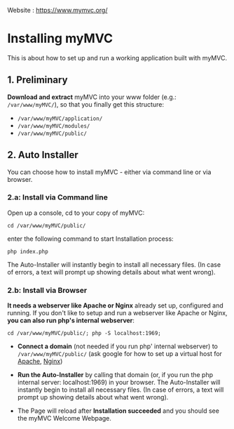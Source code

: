 
Website : https://www.mymvc.org/

# Installing myMVC

This is about how to set up and run a working application built with myMVC. 

## 1. Preliminary
**Download and extract** myMVC into your www folder (e.g.: `/var/www/myMVC/`), so that you finally get this structure:

- `/var/www/myMVC/application/`
- `/var/www/myMVC/modules/`
- `/var/www/myMVC/public/`
	
## 2. Auto Installer
You can choose how to install myMVC - either via command line or via browser.

### 2.a: Install via Command line
Open up a console, cd to your copy of myMVC: 

	cd /var/www/myMVC/public/
	
enter the following command to start Installation process:
	
	php index.php

The Auto-Installer will instantly begin to install all necessary files. (In case of errors, a text will prompt up showing details about what went wrong). 
	
### 2.b: Install via Browser

**It needs a webserver like Apache or Nginx** already set up, configured and running. 
If you don't like to setup and run a webserver like Apache or Nginx, **you can also run php's internal webserver**: 

	cd /var/www/myMVC/public/; php -S localhost:1969;

-	**Connect a domain** (not needed if you run php' internal webserver) to `/var/www/myMVC/public/` (ask google for how to set up a virtual host for [Apache](https://www.google.com/#q=apache+setup+virtual+host), [Nginx](https://www.google.com/#q=nginx+setup+virtual+host))

-	**Run the Auto-Installer** by calling that domain (or, if you run the php internal server: localhost:1969) in your browser. The Auto-Installer will instantly begin to install all necessary files. 
(In case of errors, a text will prompt up showing details about what went wrong). 
-	The Page will reload after **Installation succeeded** and you should see the myMVC Welcome Webpage.